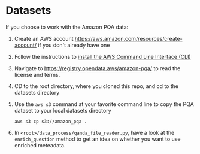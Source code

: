 # Datasets

If you choose to work with the Amazon PQA data:
1. Create an AWS account https://aws.amazon.com/resources/create-account/ if you don't already have one
1. Follow the instructions to [install the AWS Command Line Interface (CLI)](https://aws.amazon.com/cli/) 
2. Navigate to https://registry.opendata.aws/amazon-pqa/ to read the license and terms.
3. CD to the root directory, where you cloned this repo, and cd to the datasets directory
4. Use the `aws s3` command at your favorite command line to copy the PQA dataset to your local datasets directory

   `aws s3 cp s3://amazon_pqa .`

5. In `<root>/data_process/qanda_file_reader.py`, have a look at the `enrich_question` method to get an idea on whether you want to use enriched meteadata.

